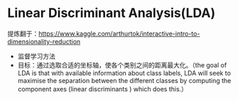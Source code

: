 # Linear Discriminant Analysis(LDA)

提炼翻于：https://www.kaggle.com/arthurtok/interactive-intro-to-dimensionality-reduction

- 监督学习方法   
- 目标：通过选取合适的坐标轴，使各个类别之间的距离最大化。（the goal of LDA is that with available information about class labels, LDA will seek to maximise the separation between the different classes by computing the component axes (linear discriminants ) which does this.）

